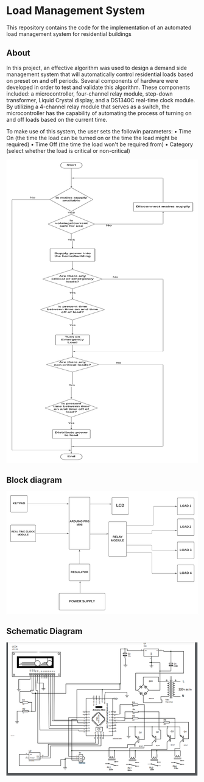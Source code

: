 # Load Management System

This repository contains the code for the implementation of an automated load management system for residential buildings

## About

In this project, an effective algorithm was used to design a demand side management system that will automatically control residential loads based on preset on and off periods. Several components of hardware were developed in order to test and validate this algorithm. These components included: a microcontroller, four-channel relay module, step-down transformer, Liquid Crystal display, and a DS1340C real-time clock module. By utilizing a 4-channel relay module that serves as a switch, the microcontroller has the capability of automating the process of turning on and off loads based on the current time.

To make use of this system, the user sets the followin parameters:
• Time On (the time the load can be turned on or the time the load might be required)
• Time Off (the time the load won't be required from)
• Category (select whether the load is critical or non-critical)

![Flow Chart](https://github.com/olaleyeayoola/Automated-Load-Management-System/blob/main/flow_chart.png?raw=true)

## Block diagram

![Block Diagram](https://github.com/olaleyeayoola/Automated-Load-Management-System/blob/main/block_diagram.png?raw=true)

## Schematic Diagram

![Schematic Diagram](https://github.com/olaleyeayoola/Automated-Load-Management-System/blob/main/sematic.png?raw=true)

